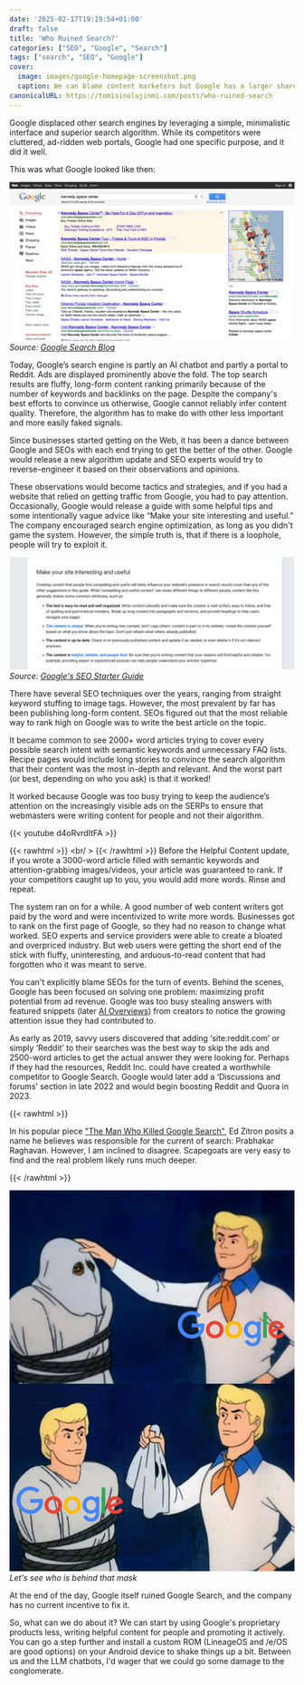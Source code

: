 ```yaml
---
date: '2025-02-17T19:19:54+01:00'
draft: false
title: 'Who Ruined Search?'
categories: ["SEO", "Google", "Search"]
tags: ["search", "SEO", "Google"]
cover: 
  image: images/google-homepage-screenshot.png
  caption: We can blame content marketers but Google has a larger share of the blame.
canonicalURL: https://tomisinolujinmi.com/posts/who-ruined-search
---
```

Google displaced other search engines by leveraging a simple, minimalistic interface and superior search algorithm. While its competitors were cluttered, ad-ridden web portals, Google had one specific purpose, and it did it well.

This was what Google looked like then:

![Google's search results interface in 2011](google-search-2011-serp.png)
*Source: [Google Search Blog](https://search.googleblog.com/2011/06/some-updates-to-design-of-search.html)*

Today, Google’s search engine is partly an AI chatbot and partly a portal to Reddit. Ads are displayed prominently above the fold. The top search results are fluffy, long-form content ranking primarily because of the number of keywords and backlinks on the page. Despite the company's best efforts to convince us otherwise, Google cannot reliably infer content quality. Therefore, the algorithm has to make do with other less important and more easily faked signals.

Since businesses started getting on the Web, it has been a dance between Google and SEOs with each end trying to get the better of the other. Google would release a new algorithm update and SEO experts would try to reverse-engineer it based on their observations and opinions. 

These observations would become tactics and strategies, and if you had a website that relied on getting traffic from Google, you had to pay attention. Occasionally, Google would release a guide with some helpful tips and some intentionally vague advice like “Make your site interesting and useful.” The company encouraged search engine optimization, as long as you didn't game the system. However, the simple truth is, that if there is a loophole, people will try to exploit it. 

![Make your site interesting and helpful](interesting.png)
*Source: [Google's SEO Starter Guide](https://developers.google.com/search/docs/fundamentals/seo-starter-guide)*

There have several SEO techniques over the years, ranging from straight keyword stuffing to image tags. However, the most prevalent by far has been publishing long-form content. SEOs figured out that the most reliable way to rank high on Google was to write the best article on the topic. 

It became common to see 2000+ word articles trying to cover every possible search intent with semantic keywords and unnecessary FAQ lists. Recipe pages would include long stories to convince the search algorithm that their content was the most in-depth and relevant. And the worst part (or best, depending on who you ask) is that it worked!

It worked because Google was too busy trying to keep the audience’s attention on the increasingly visible ads on the SERPs to ensure that webmasters were writing content for people and not their algorithm.

{{< youtube d4oRvrdItFA >}}  

{{< rawhtml >}}
  <br/ >
{{< /rawhtml >}}
Before the Helpful Content update, if you wrote a 3000-word article filled with semantic keywords and attention-grabbing images/videos, your article was guaranteed to rank. If your competitors caught up to you, you would add more words. Rinse and repeat. 

The system ran on for a while. A good number of web content writers got paid by the word and were incentivized to write more words. Businesses got to rank on the first page of Google, so they had no reason to change what worked. SEO experts and service providers were able to create a bloated and overpriced industry. But web users were getting the short end of the stick with fluffy, uninteresting, and arduous-to-read content that had forgotten who it was meant to serve.

You can't explicitly blame SEOs for the turn of events. Behind the scenes, Google has been focused on solving one problem: maximizing profit potential from ad revenue. Google was too busy stealing answers with featured snippets (later [AI Overviews](/posts/problem-with-ai-overviews)) from creators to notice the growing attention issue they had contributed to.

As early as 2019, savvy users discovered that adding ‘site:reddit.com’ or simply ‘Reddit’ to their searches was the best way to skip the ads and 2500-word articles to get the actual answer they were looking for. Perhaps if they had the resources, Reddit Inc. could have created a worthwhile competitor to Google Search. Google would later add a ‘Discussions and forums’ section in late 2022 and would begin boosting Reddit and Quora in 2023. 

{{< rawhtml >}}
  <p>In his popular piece <a href = "https://www.wheresyoured.at/the-men-who-killed-google">"The Man Who Killed Google Search"</a>, Ed Zitron posits a name he believes was responsible for the current of search: Prabhakar Raghavan. However, I am inclined to disagree. Scapegoats are very easy to find and the real problem likely runs much deeper.
</p>
{{< /rawhtml >}}

![Let's see who this really is](the-culprit.jpg)
*Let's see who is behind that mask*

At the end of the day, Google itself ruined Google Search, and the company has no current incentive to fix it. 

So, what can we do about it? We can start by using Google's proprietary products less, writing helpful content for people and promoting it actively. You can go a step further and install a custom ROM (LineageOS and /e/OS are good options) on your Android device to shake things up a bit. Between us and the LLM chatbots, I'd wager that we could go some damage to the conglomerate.


